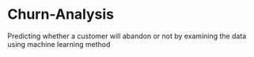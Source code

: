# Churn-Analysis
Predicting whether a customer will abandon or not by examining the data using machine learning method
